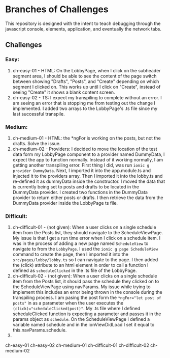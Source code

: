 # Branches of Challenges

This repository is designed with the intent to teach debugging through the
javascript console, elements, application, and eventually the network tabs.


## Challenges
### Easy:

1. ch-easy-01 - HTML: On the LobbyPage, when I click on the subheader segment area, I should be able to see the content of the page switch between showing "Drafts", "Posts", and "Create" depending on which segment I clicked on. This works up until I click on "Create", instead of seeing "Create" it shows a blank content screen.
2. ch-easy-02 - TS: I expect my transpiling to complete without an error. I am seeing an error that is stopping me from testing out the change I implemented. I added two arrays to the LobbyPage's .ts file since my last successful transpile.


### Medium:
1. ch-medium-01 - HTML: the *ngFor is working on the posts, but not the drafts. Solve the issue.
2. ch-medium-02 - Providers: I decided to move the location of the test data form my LobbyPage component to a provider named DummyData, I expect the app to function normally. Instead of it working normally, I am getting another transpiling error. First thing I did, was run `ionic g provider DummyData`. Next, I imported it into the app.module.ts and injected it to the providers array. Then I imported it into the lobby.ts and re-defined it as dummyData inside the constructor. I moved the data that is currently being set to posts and drafts to be located in the DummyData provider. I created two functions in the DummyData provider to return either posts or drafts. I then retrieve the data from the DummyData provider inside the LobbyPage ts file.


### Difficult:
1. ch-difficult-01 - (not given): When a user clicks on a single schedule item from the Posts list, they should navigate to the ScheduleViewPage. My issue is that I get a run time error when I click on a schedule item. I was in the process of adding a new page named `ScheduleView` to navigate to from the `LobbyPage`. I used the `ionic g page ScheduleView` command to create the page, then I imported it into the `src/pages/lobby/lobby.ts` so I can navigate to the page. I then added the (click) attribute to an html element in order to call a function I defined as `scheduleClicked` in the .ts file of the LobbyPage.
2. ch-difficult-02 - (not given): When a user clicks on a single schedule item from the Posts list, it should pass the schedule they clicked on to the ScheduleViewPage using navParams. My issue while trying to implement this includes an error being thrown in the console during the transpiling process. I am pasing the post form the `*ngFor="let post of posts"` in as a parameter when the user executes the `(click)="scheduleClicked(post)"`. My .ts file where I defined scheduleClicked function is expecting a parameter and passes it in the params object as `schedule`. On the ScheduleViewPage I defined a variable named schedule and in the ionViewDidLoad I set it equal to this.navParams.schedule.
3. 

ch-easy-01
ch-easy-02
ch-medium-01
ch-difficult-01
ch-difficult-02
ch-medium-02